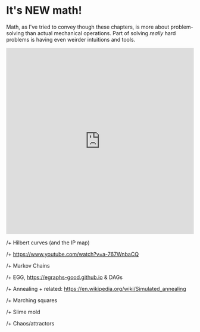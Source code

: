 # It's NEW math!

Math, as I've tried to convey though these chapters, is more about problem-solving than actual mechanical operations. Part of solving *really* hard problems is having even weirder intuitions and tools.

<iframe width="100%" height="500" src="https://www.youtube.com/embed/3gyHKCDq1YA" title="1 Billion is Tiny in an Alternate Universe (Intro to p-adic Numbers) #SoME2" frameborder="0" allow="accelerometer; autoplay; clipboard-write; encrypted-media; gyroscope; picture-in-picture" allowfullscreen></iframe>

/+ Hilbert curves (and the IP map)

/+ https://www.youtube.com/watch?v=a-767WnbaCQ

/+ Markov Chains

/+ EGG, https://egraphs-good.github.io & DAGs

/+ Annealing + related: https://en.wikipedia.org/wiki/Simulated_annealing

/+ Marching squares

/+ Slime mold

/+ Chaos/attractors
